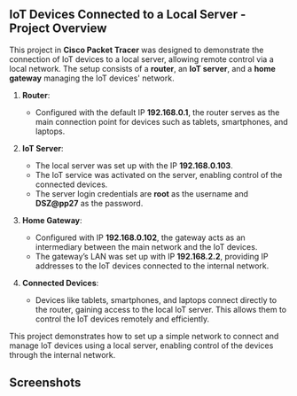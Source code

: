 
## IoT Devices Connected to a Local Server - Project Overview

This project in **Cisco Packet Tracer** was designed to demonstrate the connection of IoT devices to a local server, allowing remote control via a local network. The setup consists of a **router**, an **IoT server**, and a **home gateway** managing the IoT devices' network.

1. **Router**:
   - Configured with the default IP **192.168.0.1**, the router serves as the main connection point for devices such as tablets, smartphones, and laptops.

2. **IoT Server**:
   - The local server was set up with the IP **192.168.0.103**.
   - The IoT service was activated on the server, enabling control of the connected devices.
   - The server login credentials are **root** as the username and **DSZ@pp27** as the password.

3. **Home Gateway**:
   - Configured with IP **192.168.0.102**, the gateway acts as an intermediary between the main network and the IoT devices.
   - The gateway’s LAN was set up with IP **192.168.2.2**, providing IP addresses to the IoT devices connected to the internal network.

4. **Connected Devices**:
   - Devices like tablets, smartphones, and laptops connect directly to the router, gaining access to the local IoT server. This allows them to control the IoT devices remotely and efficiently.

This project demonstrates how to set up a simple network to connect and manage IoT devices using a local server, enabling control of the devices through the internal network.
## Screenshots



